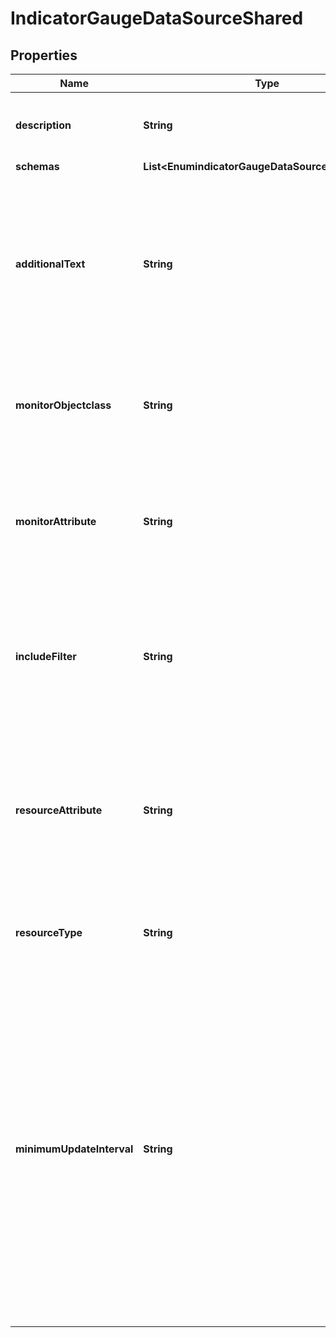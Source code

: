 

# IndicatorGaugeDataSourceShared


## Properties

| Name | Type | Description | Notes |
|------------ | ------------- | ------------- | -------------|
|**description** | **String** | A description for this Gauge Data Source |  [optional] |
|**schemas** | **List&lt;EnumindicatorGaugeDataSourceSchemaUrn&gt;** |  |  |
|**additionalText** | **String** | Additional information about the source of this data that is added to alerts sent as a result of gauges that use this Gauge Data Source. |  [optional] |
|**monitorObjectclass** | **String** | The object class name of the monitor entries to examine for generating gauge data. |  |
|**monitorAttribute** | **String** | Specifies the attribute on the monitor entries from which to derive the current gauge value. |  |
|**includeFilter** | **String** | An optional LDAP filter that can be used restrict which monitor entries are used to compute output. |  [optional] |
|**resourceAttribute** | **String** | Specifies the attribute whose value is used to identify the specific resource being monitored (e.g. device name). |  [optional] |
|**resourceType** | **String** | A string indicating the type of resource being monitored. |  [optional] |
|**minimumUpdateInterval** | **String** | The minimum frequency with which gauges using this Gauge Data Source can be configured for update. In order to prevent undesirable side effects, some Gauge Data Sources may use this property to impose a higher bound on the update frequency of gauges. |  [optional] |



